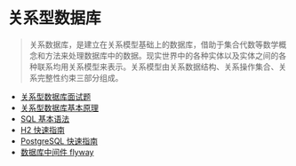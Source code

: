 关系型数据库
============

> 关系数据库，是建立在关系模型基础上的数据库，借助于集合代数等数学概念和方法来处理数据库中的数据。现实世界中的各种实体以及实体之间的各种联系均用关系模型来表示。关系模型由关系数据结构、关系操作集合、关系完整性约束三部分组成。

-	[关系型数据库面试题](docs/sql/sql-interview.md)
-	[关系型数据库基本原理](docs/sql/sql-theory.md)
-	[SQL 基本语法](docs/sql/sql-grammar.md)
-	[H2 快速指南](docs/sql/h2.md)
-	[PostgreSQL 快速指南](docs/sql/postgresql.md)
-	[数据库中间件 flyway](docs/sql/middleware/flyway.md)
